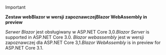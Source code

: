 ---
---
> [!IMPORTANT]
> <span data-ttu-id="efef3-101">**Zestaw webBlazor w wersji zapoznawczej**</span><span class="sxs-lookup"><span data-stu-id="efef3-101">**Blazor WebAssembly in preview**</span></span>
>
> <span data-ttu-id="efef3-102">*Serwer Blazor* jest obsługiwany w ASP.NET Core 3,0.</span><span class="sxs-lookup"><span data-stu-id="efef3-102">*Blazor Server* is supported in ASP.NET Core 3.0.</span></span> <span data-ttu-id="efef3-103">*Blazor webassembly* jest w wersji zapoznawczej dla ASP.NET Core 3,1.</span><span class="sxs-lookup"><span data-stu-id="efef3-103">*Blazor WebAssembly* is in preview for ASP.NET Core 3.1.</span></span>
